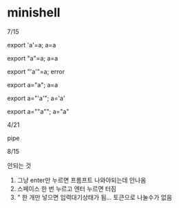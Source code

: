 # minishell

7/15

export 'a'=a; a=a

export "a"=a; a=a

export "'a'"=a; error

export a="a"; a=a

export a="'a'"; a='a'

export a=""a""; a=\"a\"

4/21

pipe

8/15

안되는 것
1. 그냥 enter만 누르면 프롬프트 나와야되는데 안나옴
2. 스페이스 한 번 누르고 엔터 누르면 터짐
3. " 한 개만 넣으면 입력대기상태가 됨... 토큰으로 나눌수가 없음